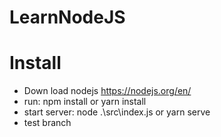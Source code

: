 # LearnNodeJS


# Install
- Down load nodejs  https://nodejs.org/en/ 
- run: npm install or yarn install
- start server: node .\src\index.js  or yarn serve
- test branch